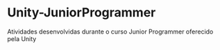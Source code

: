 # Unity-JuniorProgrammer
Atividades desenvolvidas durante o curso Junior Programmer oferecido pela Unity
